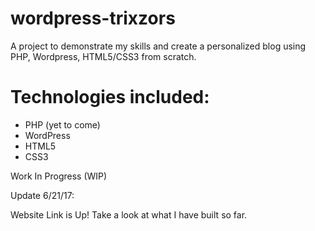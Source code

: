 # wordpress-trixzors
A project to demonstrate my skills and create a personalized blog using PHP, Wordpress, HTML5/CSS3 from scratch.

# Technologies included:
* PHP (yet to come)
* WordPress
* HTML5
* CSS3

Work In Progress (WIP)

Update 6/21/17:

Website Link is Up! Take a look at what I have built so far.
